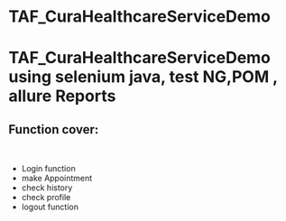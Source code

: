# TAF_CuraHealthcareServiceDemo
<h1>TAF_CuraHealthcareServiceDemo using selenium java, test NG,POM , allure Reports</h1>
<h2>Function cover:</h2><br/>
<ul>
  <li>Login function</li>
  <li>make Appointment</li>
  <li>check history</li>
  <li>check profile</li>
  <li>logout function </li>
</ul>

